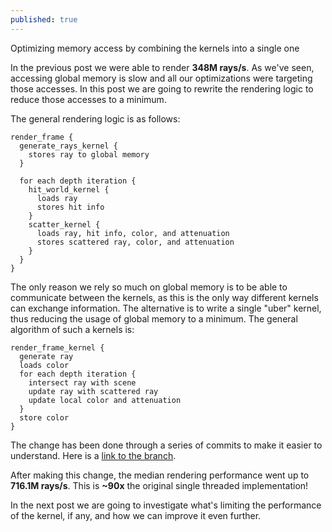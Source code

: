```yaml
---
published: true
---
```

Optimizing memory access by combining the kernels into a single one

In the previous post we were able to render **348M rays/s**. As we've seen, accessing global memory is slow and all our optimizations were targeting those accesses. In this post we are going to rewrite the rendering logic to reduce those accesses to a minimum.

The general rendering logic is as follows:

```
render_frame {
  generate_rays_kernel {
    stores ray to global memory
  }
  
  for each depth iteration {
    hit_world_kernel {
      loads ray
      stores hit info
    }
    scatter_kernel {
      loads ray, hit info, color, and attenuation
      stores scattered ray, color, and attenuation
    }
  }
}
```

The only reason we rely so much on global memory is to be able to communicate between the kernels, as this is the only way different kernels can exchange information. The alternative is to write a single "uber" kernel, thus reducing the usage of global memory to a minimum. The general algorithm of such a kernels is:

```
render_frame_kernel {
  generate ray
  loads color
  for each depth iteration {
    intersect ray with scene
    update ray with scattered ray
    update local color and attenuation
  }
  store color
}
```

The change has been done through a series of commits to make it easier to understand. Here is a [link to the branch](https://github.com/voxel-tracer/CudaPathTracer/tree/uber-kernel).

After making this change, the median rendering performance went up to **716.1M rays/s**. This is **~90x** the original single threaded implementation!

In the next post we are going to investigate what's limiting the performance of the kernel, if any, and how we can improve it even further.
